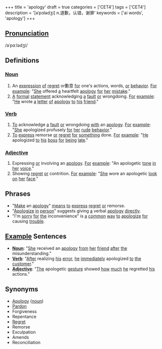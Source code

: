 +++
title = 'apology'
draft = true
categories = ['CET4']
tags = ['CET4']
description = '[əˈpɔlədʒi] n.道歉，认错，谢罪'
keywords = ['ai words', 'apology']
+++

## [Pronunciation](/en/post/pronunciation/)
/əˈpɑːlədʒi/

## Definitions
### [Noun](/en/post/noun/)
1. An [expression](/en/post/expression/) [of](/en/post/of/) [regret](/en/post/regret/) or歉意 [for](/en/post/for/) one's actions, words, [or](/en/post/or/) [behavior](/en/post/behavior/). [For](/en/post/for/) [example](/en/post/example/): "[She](/en/post/she/) offered [a](/en/post/a/) heartfelt [apology](/en/post/apology/) [for](/en/post/for/) [her](/en/post/her/) [mistake](/en/post/mistake/)."
2. [A](/en/post/a/) [formal](/en/post/formal/) [statement](/en/post/statement/) acknowledging [a](/en/post/a/) [fault](/en/post/fault/) [or](/en/post/or/) wrongdoing. [For](/en/post/for/) [example](/en/post/example/): "[He](/en/post/he/) wrote [a](/en/post/a/) [letter](/en/post/letter/) [of](/en/post/of/) [apology](/en/post/apology/) [to](/en/post/to/) [his](/en/post/his/) [friend](/en/post/friend/)."

### [Verb](/en/post/verb/)
1. [To](/en/post/to/) acknowledge [a](/en/post/a/) [fault](/en/post/fault/) [or](/en/post/or/) wrongdoing [with](/en/post/with/) an [apology](/en/post/apology/). [For](/en/post/for/) [example](/en/post/example/): "[She](/en/post/she/) apologized profusely [for](/en/post/for/) [her](/en/post/her/) [rude](/en/post/rude/) [behavior](/en/post/behavior/)."
2. [To](/en/post/to/) [express](/en/post/express/) remorse [or](/en/post/or/) [regret](/en/post/regret/) [for](/en/post/for/) [something](/en/post/something/) done. [For](/en/post/for/) [example](/en/post/example/): "[He](/en/post/he/) apologized [to](/en/post/to/) [his](/en/post/his/) [boss](/en/post/boss/) [for](/en/post/for/) [being](/en/post/being/) [late](/en/post/late/)."

### [Adjective](/en/post/adjective/)
1. Expressing [or](/en/post/or/) involving an [apology](/en/post/apology/). [For](/en/post/for/) [example](/en/post/example/): "An apologetic [tone](/en/post/tone/) [in](/en/post/in/) [her](/en/post/her/) [voice](/en/post/voice/)."
2. Showing [regret](/en/post/regret/) [or](/en/post/or/) contrition. [For](/en/post/for/) [example](/en/post/example/): "[She](/en/post/she/) wore an apologetic [look](/en/post/look/) [on](/en/post/on/) [her](/en/post/her/) [face](/en/post/face/)."

## Phrases
- "[Make](/en/post/make/) an [apology](/en/post/apology/)" [means](/en/post/means/) [to](/en/post/to/) [express](/en/post/express/) [regret](/en/post/regret/) [or](/en/post/or/) remorse.
- "[Apologize](/en/post/apologize/) [in](/en/post/in/) [person](/en/post/person/)" suggests giving [a](/en/post/a/) verbal [apology](/en/post/apology/) [directly](/en/post/directly/).
- "I'm [sorry](/en/post/sorry/) [for](/en/post/for/) [the](/en/post/the/) inconvenience" is [a](/en/post/a/) [common](/en/post/common/) [way](/en/post/way/) [to](/en/post/to/) [apologize](/en/post/apologize/) [for](/en/post/for/) causing [trouble](/en/post/trouble/).

## [Example](/en/post/example/) Sentences
- **[Noun](/en/post/noun/)**: "[She](/en/post/she/) received an [apology](/en/post/apology/) [from](/en/post/from/) [her](/en/post/her/) [friend](/en/post/friend/) [after](/en/post/after/) [the](/en/post/the/) misunderstanding."
- **[Verb](/en/post/verb/)**: "[After](/en/post/after/) realizing [his](/en/post/his/) [error](/en/post/error/), [he](/en/post/he/) [immediately](/en/post/immediately/) apologized [to](/en/post/to/) [the](/en/post/the/) [customer](/en/post/customer/)."
- **[Adjective](/en/post/adjective/)**: "[The](/en/post/the/) apologetic [gesture](/en/post/gesture/) showed [how](/en/post/how/) [much](/en/post/much/) [he](/en/post/he/) regretted [his](/en/post/his/) actions."

## Synonyms
- [Apology](/en/post/apology/) ([noun](/en/post/noun/))
- [Pardon](/en/post/pardon/)
- Forgiveness
- Repentance
- [Regret](/en/post/regret/)
- Remorse
- Exculpation
- Amends
- Reconciliation
